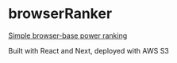 # browserRanker

[Simple browser-base power ranking](https://power-ranker.s3.us-east-1.amazonaws.com/index.html)

Built with React and Next, deployed with AWS S3
